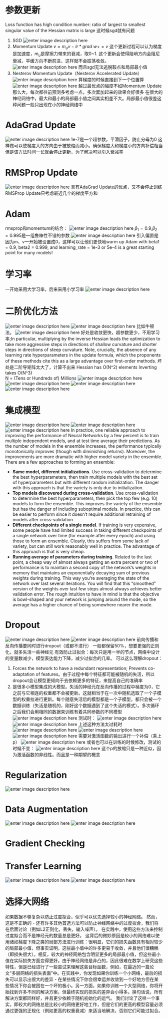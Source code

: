 # 参数更新
Loss function has high condition number: ratio of largest to smallest singular value of the Hessian matrix is large
这时候sgd就有问题
1. SGD
![enter image description here](https://lh3.googleusercontent.com/T3s80zaaw2El9QaKH_NO2Uw0OWnRQ0GyVzp3NV-k02qUllNdF7jwrj7YwEHxXlyUBhAvvcSggL9b)
2. Momentum Update
$v=m_uv-lr*grad$
$w+=v$
这个更新过程可以认为梯度是加速度，$m_u$是摩擦力带来的衰减，取0~1.
这个更新会使得陡峭方向会阻尼衰减，平缓方向不断前进，这样就不会振荡收敛。
![enter image description here](https://lh3.googleusercontent.com/rTxH6dzSQavHOqCoptHfzN9qJpE3NkClp5oiWZDcPuJI8G5T3-5BXW_z08byXu7fmrhzRC-lwSCc)
而且sgd无法逃脱鞍点和局部最小值
3. Nesterov Momentum Update（Nesterov Accelerated Update）
![enter image description here](https://lh3.googleusercontent.com/aTYeUwi5asHFkrI2qns-yyNGnJCOcD6cXDBI3UqwbnPK4mfnSn7CPTiLNR08coa6PqYpNf6I8X7V)
算梯度的时候直接到下一个位置算
![enter image description here](https://lh3.googleusercontent.com/6fvYdN_jwtRZ4YD0A0-oBBR2hifcqJMMwcbaIcZ-4NJ3Xv3UuU6IJaPhNk6jS0xQXmWgBH5F9LEm)
越过最优点的幅度不如Momentum Update那么大，每次都往前预测多考虑一点，多次累加起来的效果会好很多
在很大的神经网络中，最大和最小的局部最小值之间其实相差不大。局部最小值很差这种问题一般只出现在小的神经网络中

# AdaGrad Update
![enter image description here](https://lh3.googleusercontent.com/IdpoPmelNjr3ZwXu_iUhN1h_YGM-hxeLn3lZrw8WwtlvUuzJhpurRGjvW0TTQv0nNTeQNMd8hAxg)
1e-7是一个超参数，平滑因子，防止分母为0
这样做可以使梯度大的方向由于被放缩而减小。确保梯度大和梯度小的方向补偿相当
但是该方法时间一长就会停止更新，为了解决可以引入衰减率

# RMSProp Update
![enter image description here](https://lh3.googleusercontent.com/tN4vFsgluaYAnF_oJ7IagJ--sSKO5ksR2XOS20MdOUw1RM4f7UGYs2jKGqZsoAF6w-hUACW6xNfQ)
具有AdaGrad Update的优点，又不会停止训练
RMSProp Update只考虑最近几个的梯度平方和

# Adam
rmsprop和momentum的结合：
![enter image description here](https://lh3.googleusercontent.com/OgbL7hjb4tqLjRsa7Ip68WY7aNO27ng9VqW67j1eKyDaFFOg0QdAlKCQ8phwUmwxxT9S34qFRD-K)
$\beta_1=0.9$,$\beta_2=0.995$是一组鲁棒性不错的参数
![enter image description here](https://lh3.googleusercontent.com/SXnOh0LlS3IhSikyCpN494IobOgKhryGka9H__-QiQ5XnVcbZ18Wlao1pvyVEUzOJjvYA71W8rfG)
引入偏置是因为m、v一开始被设置成0，这样可以让他们更快地warm up
Adam with beta1 = 0.9,  beta2 = 0.999, and learning_rate = 1e-3 or 5e-4 is a great starting point for many models!

# 学习率
一开始采用大学习率，后来采用小学习率
![enter image description here](https://lh3.googleusercontent.com/Z5koJlN6VPTZcOHDwDApT-MGigdDBwJdb1Mdl0qz8qTZQG2hRJoqXUXS-xAUAT462BNddBk2CnW_)

# 二阶优化方法
![enter image description here](https://lh3.googleusercontent.com/ZHpm8A-PeIRKSWM089S1xwiG2p2eHnciiVmXpN98SwC65U-cSdSioDfpioVQHuJa1xWQE5psKzHd)
![enter image description here](https://lh3.googleusercontent.com/fJUnC7eXJ4JOVQurGFD-NYx1aXIAVKd2NSrOKUDFxTW6PXHH9Vk9S1I2WutxYuC1Wmevi4uAV-TP)
比如牛顿法。
![enter image description here](https://lh3.googleusercontent.com/TBM6EwMfNtPmG3eYtuDRgdCN-Lhn-vI1rEv-ukYtDP1e3HqCT2CdUIUcj1hGCdcXfhm31R5kIkJ5)
好处是收敛更快，超参数更少，不用学习率;In particular, multiplying by the inverse Hessian leads the optimization to take more aggressive steps in directions of shallow curvature and shorter steps in directions of steep curvature. Note, crucially, the absence of any learning rate hyperparameters in the update formula, which the proponents of these methods cite this as a large advantage over first-order methods.
坏处是二阶导矩阵太大了，计算不出来
Hessian has O(N^2) elements 
Inverting takes O(N^3)  
N = (Tens or Hundreds of) Millions
![enter image description here](https://lh3.googleusercontent.com/lI33lSsY7vnwUKsThyXnOv6_82sKLeOzHMMkQrzNdRQbTi6mYfQaFhbXCOnQRVF_XYjwKfsFTJZa)
![enter image description here](https://lh3.googleusercontent.com/lrpy-f84tDhruseIoIQE5iyXWdw9uQmc6e4zDrXR6d9xS4ZlkHngCCzohhwEzCWUyjBdPau0CQBw)
![enter image description here](https://lh3.googleusercontent.com/jaWnZjaOfGf4ZKB1AiL656uwFOnAC7OPdfK7MQ4NsV0caIEnhzW7jKJNddVxVInTriqX0GQI0YZz)
![enter image description here](https://lh3.googleusercontent.com/dGsxwaBkHSub_Gl8T9rNeTy4nxz70QA1_1CreG7-2XbYkFBEzm-pYEF7y3U9ymMzI0O64oQpXnUd)

# 集成模型
![enter image description here](https://lh3.googleusercontent.com/kZAuhvyNiNmlHz2gQp8Lf5U3RLMDfSdRRYPfb_X-gDgEmO1EnMz6F7ku8IvLGmzqWN55QuwN9qpO)
![enter image description here](https://lh3.googleusercontent.com/_1e_G6EWnIzOy8TYSMfvzuYTTTeVJcodtM_x8Fpl3-GXvqyX03z3S_n3eALB93i7sW1BuvwBLjVB)
![enter image description here](https://lh3.googleusercontent.com/s-SgtKtZePAsw6y1KkzhE2XOTJ_mvkaE_7teDiezCbrgb6bw89vpXwBo5vNS8xND4UYnQwccth1J)
In practice, one reliable approach to improving the performance of Neural Networks by a few percent is to train multiple independent models, and at test time average their predictions. As the number of models in the ensemble increases, the performance typically monotonically improves (though with diminishing returns). Moreover, the improvements are more dramatic with higher model variety in the ensemble. There are a few approaches to forming an ensemble:
-   **Same model, different initializations**. Use cross-validation to determine the best hyperparameters, then train multiple models with the best set of hyperparameters but with different random initialization. The danger with this approach is that the variety is only due to initialization.
-   **Top models discovered during cross-validation**. Use cross-validation to determine the best hyperparameters, then pick the top few (e.g. 10) models to form the ensemble. This improves the variety of the ensemble but has the danger of including suboptimal models. In practice, this can be easier to perform since it doesn’t require additional retraining of models after cross-validation
-   **Different checkpoints of a single model**. If training is very expensive, some people have had limited success in taking different checkpoints of a single network over time (for example after every epoch) and using those to form an ensemble. Clearly, this suffers from some lack of variety, but can still work reasonably well in practice. The advantage of this approach is that is very cheap.
-   **Running average of parameters during training**. Related to the last point, a cheap way of almost always getting an extra percent or two of performance is to maintain a second copy of the network’s weights in memory that maintains an exponentially decaying sum of previous weights during training. This way you’re averaging the state of the network over last several iterations. You will find that this “smoothed” version of the weights over last few steps almost always achieves better validation error. The rough intuition to have in mind is that the objective is bowl-shaped and your network is jumping around the mode, so the average has a higher chance of being somewhere nearer the mode.
# Dropout
![enter image description here](https://lh3.googleusercontent.com/epgG28uUD40Hm1VAASJbxW1B2fqp5cr8LeiJh5JppIvFP7kacME-R32HF2wsoGqHU_WXsjwWsTno)
![enter image description here](https://lh3.googleusercontent.com/ryQbkcyHJ42fBRt0l5KyPzvchslWmIG3L51DaqGshUcd4sQ6SwXPfbmnhNMAuz5p0-QLuL80fNBe)
前向传播和反向传播要同时进行dropout（或都不进行）
一般都保留50%，想要更强的正则化，就多失活一些神经元
有效防止过拟合：每次只是用一半的节点，网络中设计的变量数减少，模型表达能力下降，减少过拟合的几率。
可以这么理解dropout：
1. Forces the network to have a redundant representation; Prevents co-adaptation of features。由于过程中每个特征都可能被随机的失活，所以dropout会让模型更倾向于去依赖更多的特征，来提高自己的准确率
2. 是很多小模型集成的大模型。失活的神经元在反向传播的过程中梯度为0，它之前与它相连的权重都不会被更新。这就相当于在一次中随机选取了一个子模型的权重拉进行更新。每个随意失活后的模型都是一个子模型，都只会被一个数据训练（失活是随机的，刚好这个数据遇到了这个失活的模式）。多次循环之后我们会用相同的数据来训练有着共同参数的不同模型
![enter image description here](https://lh3.googleusercontent.com/vdAQz4tet3npSRW0IW4f4ebEiKZPd5-0xVUm4Sjauxji-i1JsuYqBtb6U-ZPTVP9kOi0-BYp-9iq)
测试时：
![enter image description here](https://lh3.googleusercontent.com/ZEnlqFWeWGlm-GuvnCEsKrn1MwSh59fIWbrZHTfcQM5rftpmy_mgRgR30iDeRYXbi8pJs19ifMEc)
![enter image description here](https://lh3.googleusercontent.com/is8Qe3ysCiRQtX1hlH6qlj4iCIFws-v7LS_NRk_hnRQtoxMJZ1ezk-naKSvbpTSqwiVEopZyFXOF)
上述这种方法太过耗时
![enter image description here](https://lh3.googleusercontent.com/dwZZ7xLqsCa_-Rz0ghVrVTq3RA7d0aucsr_PDBr4YR1FNXfHcfIV8jRBgsOiuGvRWSFOqiVfBipj)
![enter image description here](https://lh3.googleusercontent.com/VIKt5kopcHSZAzurvMs--j8mB0nq_KZBUNjOFTleTL_MKDo-ZfYy9TFc9z6bj3Mau5EX6F4XEVKf)
![enter image description here](https://lh3.googleusercontent.com/pOva4KD4Euw3X9bd-B0BsUb8pkBQQuVakYzUqc5NvASGJsb3UuP3y2LIw02vdsD52JwBrRIND_wo)
需要对激活函数的输出进行一个补偿（乘上p）
![enter image description here](https://lh3.googleusercontent.com/3yiWOu0EbHxiIr_4yGf4AhFGEy-SjSefwp71W1qGxfo3xj8BceaxzB55zfxmmsV57bAOGeacMYbe)
或者也可以在训练的时候修改，测试的时候不变：
![enter image description here](https://lh3.googleusercontent.com/jEchkeoejEuB8MCYqh-qplVHyTObOedIHlAiAk19FCLc7F2DzFiIKCfQUUz_JCrD55W3QNVyl3Te)
这个p的放缩只是一种近似，因为激活函数的非线性。而且是一种期望的概念

# Regularization
![enter image description here](https://lh3.googleusercontent.com/q1XI_oQEwtlsGFs4BIFuKqS3WVPTw0q1DR0k5Ro5m1_TVQyfes1qnj4rY2qIZQ9Ohp1BmevJr-bV)

# Data Augmentation
![enter image description here](https://lh3.googleusercontent.com/8c6mi53KzdXX8_FI2scK8NVrAlX__5GT7gvo4do3L7CkhEAHSYLWz8GngbY4TzYrUVl4c75M2hke)
![enter image description here](https://lh3.googleusercontent.com/lb1-t1Ja3oJW3wbbIffLHh_yRbOHeCaMQQNbyd8NMfS3063VgL7HRG9KNRhkR6TBn-M5BormcyjV)

# Gradient Checking

# Transfer Learning
![enter image description here](https://lh3.googleusercontent.com/Av4e4aBeCT_mfBygZ-BYQkDoMyNnykw08vJcrKE4rUlwgVj83CM1WdKKrlVX-bKO7VBEA45zcIQA)
![enter image description here](https://lh3.googleusercontent.com/Vb7EIkwh0Lm5HTB8wTQhGh6ESWvGtoEEfkzoDGaXUWpfmGtiPYTPu1wEW70-MMVwPZPjFbwemsvN)

# 选择大网络
如果数据不够复杂以防止过度拟合，似乎可以优先选择较小的神经网络。 然而，这是不正确的 - 还有许多其他首选方法可以防止神经网络中的过度拟合，我们将在后面讨论（例如L2正则化，丢失，输入噪声）。 在实践中，使用这些方法来控制过度拟合而不是神经元的数量总是更好。
这背后的微妙原因是较小的网络难以使用诸如梯度下降之类的局部方法进行训练：很明显，它们的损失函数具有相对较少的局部最小值，但事实证明，这些最小值中的许多更易于收敛，并且他们很糟糕（即损失很大）。相反，较大的神经网络包含明显更多的局部最小值，但这些最小值在实际损失方面变得更好。由于神经网络是非凸的，因此很难在数学上研究这些特性，但是已经进行了一些尝试来理解这些目标函数，例如，在最近的一篇论文“多层网络的损失表面”中。在实践中，你发现如果你训练一个小网络，最后的损失可以显示出很大的差异 - 在某些情况下你会很幸运并收敛到一个好地方但在某些情况下你会被困在一个坏的极小。另一方面，如果你训练一个大型网络，你将开始找到许多不同的解决方案，但最终实现的损失的差异会小得多。换句话说，所有解决方案都同样好，并且更少依赖于随机初始化的运气。
我们讨论了这样一个事实，即较大的网络总是比较小的网络更好地工作，但是它们的更高的模型容量必须通过更强的正规化（例如更高的权重衰减）来适当地解决，否则它们可能过拟合。
<!--stackedit_data:
eyJoaXN0b3J5IjpbMTQ5MjI4MjE3MCwxMjUwMzQ0MDgyLDM4OD
A3MDMxMCw3NzI3MDU2NzgsLTExOTY5MjA1MzEsOTgzMzkwNjY4
LC0xODczMzIwNjksOTI3MDY2OTgsLTExMjkwNjU0MDgsLTI1NT
g4ODgyOSw3NzM1OTUyNDEsOTk0MDc1OTI2LC03MzkzNzkxNzgs
MTk0NjE3MDQ5MCwtNTYyNDAwMzEyLC0yMDc2MzM4MTAwLDY5NT
UzMDU4MiwtNDY5MDQwMDgwLDQ2MDE0NjgzLC0yMDQyMDYxODRd
fQ==
-->